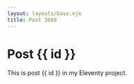 ```yaml
---
layout: layouts/base.njk
title: Post 3660
---
```


# Post {{ id }}

This is post {{ id }} in my Eleventy project.
